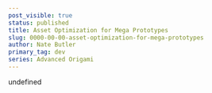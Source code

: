 ```yaml
---
post_visible: true
status: published
title: Asset Optimization for Mega Prototypes
slug: 0000-00-00-asset-optimization-for-mega-prototypes
author: Nate Butler
primary_tag: dev
series: Advanced Origami
---
```


undefined
